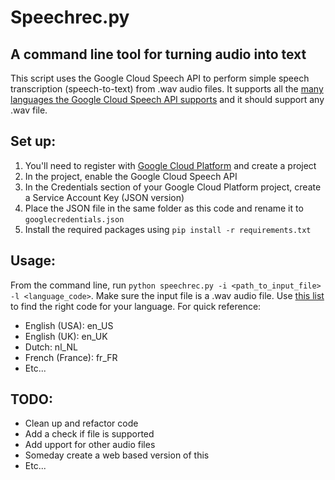 # Speechrec.py

## A command line tool for turning audio into text

This script uses the Google Cloud Speech API to perform simple speech transcription (speech-to-text) from .wav audio files. It supports all the [many languages the Google Cloud Speech API supports](https://cloud.google.com/speech/docs/languages) and it should support any .wav file.

## Set up:
1. You'll need to register with [Google Cloud Platform](https://console.cloud.google.com) and create a project
1. In the project, enable the Google Cloud Speech API
1. In the Credentials section of your Google Cloud Platform project, create a Service Account Key (JSON version)
1. Place the JSON file in the same folder as this code and rename it to `googlecredentials.json`
1. Install the required packages using `pip install -r requirements.txt`

## Usage:
From the command line, run `python speechrec.py -i <path_to_input_file> -l <language_code>`. Make sure the input file is a .wav audio file. Use [this list](https://cloud.google.com/speech/docs/languages) to find the right code for your language. For quick reference:
* English (USA): en_US
* English (UK): en_UK
* Dutch: nl_NL
* French (France): fr_FR
* Etc...

## TODO:
 * Clean up and refactor code
 * Add a check if file is supported
 * Add upport for other audio files
 * Someday create a web based version of this
 * Etc...
